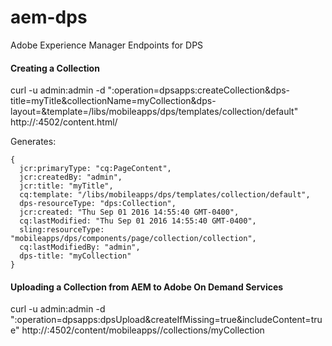 # aem-dps
Adobe Experience Manager Endpoints for DPS

#### Creating a Collection 
curl -u admin:admin -d ":operation=dpsapps:createCollection&dps-title=myTitle&collectionName=myCollection&dps-layout=&template=/libs/mobileapps/dps/templates/collection/default" http://<server-ip>:4502/content.html/<path-to-app>

Generates:
```
{
  jcr:primaryType: "cq:PageContent",
  jcr:createdBy: "admin",
  jcr:title: "myTitle",
  cq:template: "/libs/mobileapps/dps/templates/collection/default",
  dps-resourceType: "dps:Collection",
  jcr:created: "Thu Sep 01 2016 14:55:40 GMT-0400",
  cq:lastModified: "Thu Sep 01 2016 14:55:40 GMT-0400",
  sling:resourceType: "mobileapps/dps/components/page/collection/collection",
  cq:lastModifiedBy: "admin",
  dps-title: "myCollection"
}
```

#### Uploading a Collection from AEM to Adobe On Demand Services
curl -u admin:admin -d ":operation=dpsapps:dpsUpload&createIfMissing=true&includeContent=true" http://<server-ip>:4502/content/mobileapps/<app>/collections/myCollection

